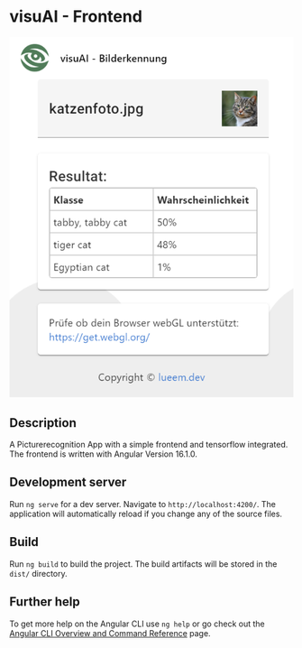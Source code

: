 # visuAI - Frontend

![alt text](./src/assets/img/screenshot.png "visuAI")

## Description

A Picturerecognition App with a simple frontend and tensorflow integrated. The frontend is written with Angular Version 16.1.0.

## Development server

Run `ng serve` for a dev server. Navigate to `http://localhost:4200/`. The application will automatically reload if you change any of the source files.

## Build

Run `ng build` to build the project. The build artifacts will be stored in the `dist/` directory.

## Further help

To get more help on the Angular CLI use `ng help` or go check out the [Angular CLI Overview and Command Reference](https://angular.io/cli) page.
